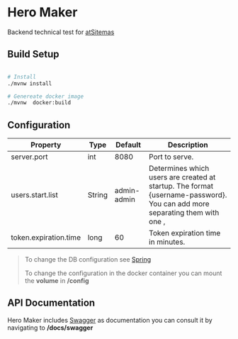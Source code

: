 
# Hero Maker

Backend technical test for [atSitemas](https://www.atsistemas.com/es)

## Build Setup

```bash

# Install
./mvnw install

# Genereate docker image
./mvnw  docker:build
```

## Configuration

| Property              | Type   | Default     | Description                                                                                                                |
|-----------------------|--------|-------------|----------------------------------------------------------------------------------------------------------------------------|
| server.port           | int    | 8080        | Port to serve.                                                                                                             |
| users.start.list      | String | admin-admin | Determines which users are created at startup. The format {username-password}. You can add more separating them with one , |
| token.expiration.time | long   | 60          | Token expiration time in minutes.                                                                                          |

> To change the DB configuration see [Spring](https://docs.spring.io/spring-boot/docs/current/reference/html/appendix-application-properties.html#common-application-properties-data)
>
> To change the configuration in the docker container you can mount the **volume** in **/config** 


## API Documentation

Hero Maker includes [Swagger](https://swagger.io/) as documentation you can consult it by navigating to **/docs/swagger**


